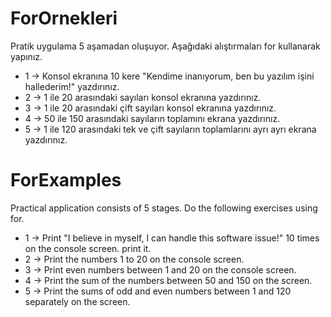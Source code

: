 # ForOrnekleri
Pratik uygulama 5 aşamadan oluşuyor. Aşağıdaki alıştırmaları for kullanarak yapınız.

- 1 -> Konsol ekranına 10 kere "Kendime inanıyorum, ben bu yazılım işini hallederim!" yazdırınız.
- 2 -> 1 ile 20 arasındaki sayıları konsol ekranına yazdırınız.
- 3 -> 1 ile 20 arasındaki çift sayıları konsol ekranına yazdırınız.
- 4 -> 50 ile 150 arasındaki sayıların toplamını ekrana yazdırınız.
- 5 -> 1 ile 120 arasındaki tek ve çift sayıların toplamlarını ayrı ayrı ekrana yazdırınız.

# ForExamples
Practical application consists of 5 stages. Do the following exercises using for.

- 1 -> Print "I believe in myself, I can handle this software issue!" 10 times on the console screen. print it.
- 2 -> Print the numbers 1 to 20 on the console screen.
- 3 -> Print even numbers between 1 and 20 on the console screen.
- 4 -> Print the sum of the numbers between 50 and 150 on the screen.
- 5 -> Print the sums of odd and even numbers between 1 and 120 separately on the screen.
